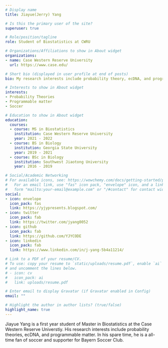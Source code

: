 ```yaml
---
# Display name
title: Jiayue(Jerry) Yang

# Is this the primary user of the site?
superuser: true

# Role/position/tagline
role: Student of Biostatistics at CWRU

# Organizations/Affiliations to show in About widget
organizations:
- name: Case Western Reserve University
  url: https://www.case.edu/

# Short bio (displayed in user profile at end of posts)
bio: My research interests include probability theory, ecDNA, and programmable matter.

# Interests to show in About widget
interests:
- Probability Theories
- Programmable matter
- Soccer

# Education to show in About widget
education:
  courses:
  - course: MS in Biostatistics 
    institution: Case Western Reserve University
    year: 2021 - 2022
  - course: BS in Biology
    institution: Georgia State University
    year: 2019 - 2021
  - course: BSc in Biology
    institution: Southwest Jiaotong University
    year: 2016 - 2019

# Social/Academic Networking
# For available icons, see: https://wowchemy.com/docs/getting-started/page-builder/#icons
#   For an email link, use "fas" icon pack, "envelope" icon, and a link in the
#   form "mailto:your-email@example.com" or "/#contact" for contact widget.
social:
- icon: envelope
  icon_pack: fas
  link: https://yjypresents.blogspot.com/
- icon: twitter
  icon_pack: fab
  link: https://twitter.com/jyang0052
- icon: github
  icon_pack: fab
  link: https://github.com/YJYCODE
- icon: linkedin
  icon_pack: fab
  link: https://www.linkedin.com/in/j-yang-5b4a11214/

# Link to a PDF of your resume/CV.
# To use: copy your resume to `static/uploads/resume.pdf`, enable `ai` icons in `params.toml`, 
# and uncomment the lines below.
# - icon: cv
#   icon_pack: ai
#   link: uploads/resume.pdf

# Enter email to display Gravatar (if Gravatar enabled in Config)
email: ""

# Highlight the author in author lists? (true/false)
highlight_name: true
---
```

 
Jiayue Yang is a first year student of Master in Biostatistics at the Case Western Reserve Universtiy. His research interests include probability theories, ecDNA, and programmable matter. In his spare time, he is a all-time fan of soccer and supporter for Bayern Soccer Club.

<!-- {{< icon name="download" pack="fas" >}} Download my {{< staticref "uploads/demo_resume.pdf" "newtab" >}}resumé{{< /staticref >}}. -->
